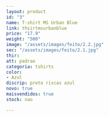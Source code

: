 ```yaml
---
layout: product
id: "3"
name: T-shirt MS Urban Blue
link: thsirtmsurbanblue
price: "17.9"
weight: "500"
image: "/assets/images/feito/2.2.jpg"
sec: "/assets/images/feito/2.1.jpg"
thir: 
att: padrao
categoria: tshirts
color:
- Azul
discrip: preto riscas azul
novo: true
maisvendidos: true
stock: nao

---
```

